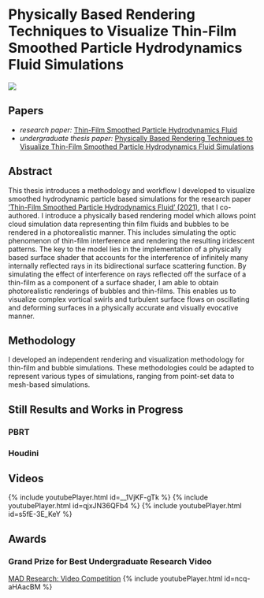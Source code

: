 # Physically Based Rendering Techniques to Visualize Thin-Film Smoothed Particle Hydrodynamics Fluid Simulations
<img src="./images/equation-1.gif" style="display: block; margin: auto;" />

## Papers
- *research paper:* [Thin-Film Smoothed Particle Hydrodynamics Fluid](https://cs.dartmouth.edu/~bozhu/papers/sph_bubble.pdf)
- *undergraduate thesis paper:* [Physically Based Rendering Techniques to Visualize Thin-Film Smoothed Particle Hydrodynamics Fluid Simulations]()


## Abstract

This thesis introduces a methodology and workflow I developed to
visualize smoothed hydrodynamic particle based simulations for the
research paper [’Thin-Film Smoothed Particle Hydrodynamics Fluid’
(2021)](https://wang-mengdi.github.io/proj/thin-film-sph/), that I co-authored. I introduce a physically based rendering
model which allows point cloud simulation data representing thin film
fluids and bubbles to be rendered in a photorealistic manner. This includes simulating the optic phenomenon of thin-film interference and
rendering the resulting iridescent patterns. The key to the model lies
in the implementation of a physically based surface shader that accounts for the interference of infinitely many internally reflected rays
in its bidirectional surface scattering function. By simulating the effect of interference on rays reflected off the surface of a thin-film as a
component of a surface shader, I am able to obtain photorealistic renderings of bubbles and thin-films. This enables us to visualize complex
vortical swirls and turbulent surface flows on oscillating and deforming
surfaces in a physically accurate and visually evocative manner.

## Methodology
I developed an independent rendering and visualization methodology for thin-film and bubble simulations. These methodologies could be adapted to represent various types of simulations, ranging from point-set data to mesh-based simulations.

## Still Results and Works in Progress
### PBRT

### Houdini

## Videos
{% include youtubePlayer.html id=__1VjKF-gTk %}
{% include youtubePlayer.html id=qjxJN36QFb4 %}
{% include youtubePlayer.html id=s5fE-3E_KeY %}

## Awards

### Grand Prize for Best Undergraduate Research Video 
[MAD Research: Video Competition](https://students.dartmouth.edu/ugar/news-events/highlighting-undergraduate-research/mad-research-video-competition)
{% include youtubePlayer.html id=ncq-aHAacBM %}
